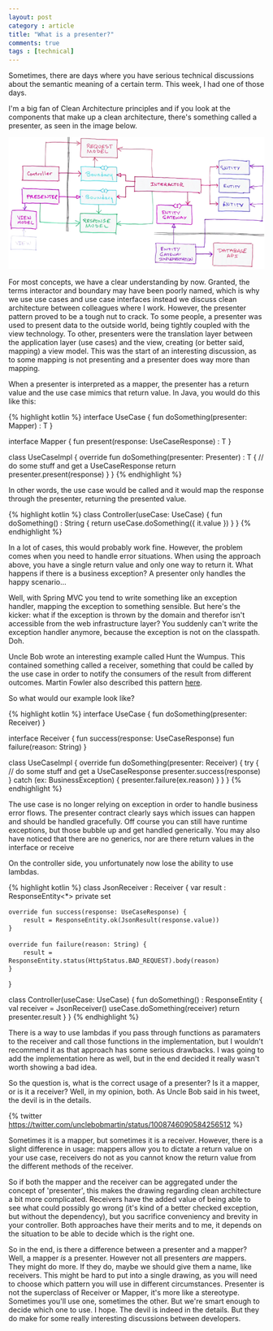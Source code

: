 ```yaml
---
layout: post
category : article
title: "What is a presenter?"
comments: true
tags : [technical]
---
```


Sometimes, there are days where you have serious technical discussions about the semantic meaning of a certain term. This week, I had one of those days.

I'm a big fan of Clean Architecture principles and if you look at the components that make up a clean architecture, there's something called a presenter, as seen in the image below.

![Clean Architecture Design](/img/CleanArchitectureDesign.png)

For most concepts, we have a clear understanding by now. Granted, the terms interactor and boundary may have been poorly named, which is why we use use cases and use case interfaces instead we discuss clean architecture between colleagues where I work. However, the presenter pattern proved to be a tough nut to crack. To some people, a presenter was used to present data to the outside world, being tightly coupled with the view technology. To other, presenters were the translation layer between the application layer (use cases) and the view, creating (or better said, mapping) a view model. This was the start of an interesting discussion, as to some mapping is not presenting and a presenter does way more than mapping.

When a presenter is interpreted as a mapper, the presenter has a return value and the use case mimics that return value. In Java, you would do this like this:

{% highlight kotlin %}
interface UseCase {
    <T> fun doSomething(presenter: Mapper<T>) : T
}

interface Mapper<T> {
    fun present(response: UseCaseResponse) : T
}

class UseCaseImpl {
    override <T> fun doSomething(presenter: Presenter<T>) : T {
        // do some stuff and get a UseCaseResponse
        return presenter.present(response)
    }
}
{% endhighlight %}

In other words, the use case would be called and it would map the response through the presenter, returning the presented value. 

{% highlight kotlin %}
class Controller(useCase: UseCase) {
    fun doSomething() : String {
        return useCase.doSomething({ it.value }) 
    }
}
{% endhighlight %}

In a lot of cases, this would probably work fine. However, the problem comes when you need to handle error situations. When using the approach above, you have a single return value and only one way to return it. What happens if there is a business exception? A presenter only handles the happy scenario...

Well, with Spring MVC you tend to write something like an exception handler, mapping the exception to something sensible. But here's the kicker: what if the exception is thrown by the domain and therefor isn't accessible from the web infrastructure layer? You suddenly can't write the exception handler anymore, because the exception is not on the classpath. Doh.

Uncle Bob wrote an interesting example called Hunt the Wumpus. This contained something called a receiver, something that could be called by the use case in order to notify the consumers of the result from different outcomes. Martin Fowler also described this pattern [here](https://martinfowler.com/articles/replaceThrowWithNotification.html). 

So what would our example look like?

{% highlight kotlin %}
interface UseCase {
    fun doSomething(presenter: Receiver)
}

interface Receiver {
    fun success(response: UseCaseResponse)
    fun failure(reason: String)
}

class UseCaseImpl {
    override fun doSomething(presenter: Receiver) {
        try {
            // do some stuff and get a UseCaseResponse
            presenter.success(response)
        } catch (ex: BusinessException) {
            presenter.failure(ex.reason)
        }
    }
}
{% endhighlight %}

The use case is no longer relying on exception in order to handle business error flows. The presenter contract clearly says which issues can happen and should be handled gracefully. Off course you can still have runtime exceptions, but those bubble up and get handled generically. You may also have noticed that there are no generics, nor are there return values in the interface or receive

On the controller side, you unfortunately now lose the ability to use lambdas. 

{% highlight kotlin %}
class JsonReceiver : Receiver {
    var result : ResponseEntity<*>
        private set

    override fun success(response: UseCaseResponse) {
        result = ResponseEntity.ok(JsonResult(response.value))
    }  

    override fun failure(reason: String) {
        result = ResponseEntity.status(HttpStatus.BAD_REQUEST).body(reason)
    }
}

class Controller(useCase: UseCase) {
    fun doSomething() : ResponseEntity {
        val receiver = JsonReceiver()
        useCase.doSomething(receiver) 
        return presenter.result
    }
}
{% endhighlight %}

There is a way to use lambdas if you pass through functions as paramaters to the receiver and call those functions in the implementation, but I wouldn't recommend it as that approach has some serious drawbacks. I was going to add the implementation here as well, but in the end decided it really wasn't worth showing a bad idea.

So the question is, what is the correct usage of a presenter? Is it a mapper, or is it a receiver? Well, in my opinion, both. As Uncle Bob said in his tweet, the devil is in the details.

{% twitter https://twitter.com/unclebobmartin/status/1008746090584256512 %}

Sometimes it is a mapper, but sometimes it is a receiver. However, there is a slight difference in usage: mappers allow you to dictate a return value on your use case, receivers do not as you cannot know the return value from the different methods of the receiver.

So if both the mapper and the receiver can be aggregated under the concept of 'presenter', this makes the drawing regarding clean architecture a bit more complicated. Receivers have the added value of being able to see what could possibly go wrong (it's kind of a better checked exception, but without the dependency), but you sacrifice conveniency and brevity in your controller. Both approaches have their merits and to me, it depends on the situation to be able to decide which is the right one.

So in the end, is there a difference between a presenter and a mapper? Well, a mapper _is_ a presenter. However not all presenters _are_ mappers. They might do more. If they do, maybe we should give them a name, like receivers. This might be hard to put into a single drawing, as you will need to choose which pattern you will use in different circumstances. Presenter is not the superclass of Receiver or Mapper, it's more like a stereotype. Sometimes you'll use one, sometimes the other. But we're smart enough to decide which one to use. I hope. The devil is indeed in the details. But they do make for some really interesting discussions between developers.